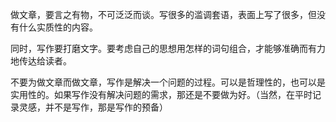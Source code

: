 做文章，要言之有物，不可泛泛而谈。写很多的滥调套语，表面上写了很多，但没有什么实质性的内容。

同时，写作要打磨文字。要考虑自己的思想用怎样的词句组合，才能够准确而有力地传达给读者。

不要为做文章而做文章，写作是解决一个问题的过程。可以是哲理性的，也可以是实用性的。如果写作没有解决问题的需求，那还是不要做为好。（当然，在平时记录灵感，并不是写作，那是写作的预备）